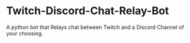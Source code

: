 # Twitch-Discord-Chat-Relay-Bot
A python bot that Relays chat between Twitch and a Discord Channel of your choosing.
